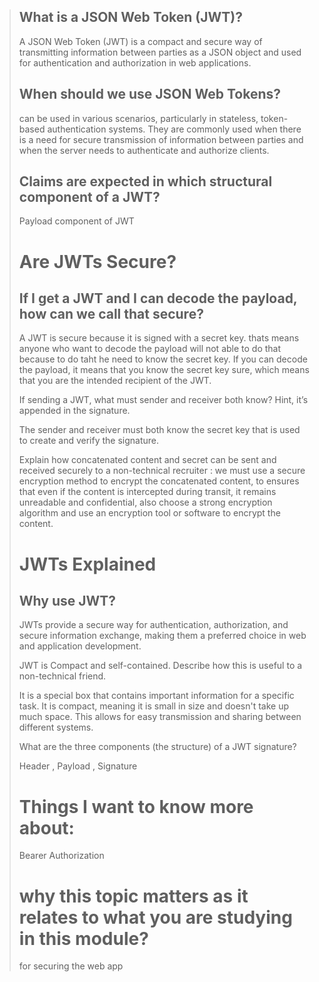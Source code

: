 > ## What is a JSON Web Token (JWT)?
>
> A JSON Web Token (JWT) is a compact and secure way of transmitting information between parties as a JSON object and used for authentication and authorization in web applications.
>
> ## When should we use JSON Web Tokens?
>
> can be used in various scenarios, particularly in stateless, token-based authentication systems. They are commonly used when there is a need for secure transmission of information between parties and when the server needs to authenticate and authorize clients.
>
> ## Claims are expected in which structural component of a JWT?
>
> Payload component of JWT
>
> # Are JWTs Secure?
>
> ## If I get a JWT and I can decode the payload, how can we call that secure?
>
> A JWT is secure because it is signed with a secret key. thats means anyone who want to decode the payload will not able to do that because to do taht he need to know the secret key. If you can decode the payload, it means that you know the secret key sure, which means that you are the intended recipient of the JWT.
>
> If sending a JWT, what must sender and receiver both know? Hint, it’s appended in the signature.
>
> The sender and receiver must both know the secret key that is used to create and verify the signature.
>
> Explain how concatenated content and secret can be sent and received securely to a non-technical recruiter : we must use a secure encryption method to encrypt the concatenated content, to ensures that even if the content is intercepted during transit, it remains unreadable and confidential, also choose a strong encryption algorithm and use an encryption tool or software to encrypt the content.
>
> # JWTs Explained
>
> ## Why use JWT?
> 
> JWTs provide a secure way for authentication, authorization, and secure information exchange, making them a preferred choice in web and application development.
>
> JWT is Compact and self-contained. Describe how this is useful to a non-technical friend.
>
> It  is a special box that contains important information for a specific task. It is compact, meaning it is small in size and doesn't take up much space. This allows for easy transmission and sharing between different systems.
>
> What are the three components (the structure) of a JWT signature?
>
> Header , Payload , Signature
>
> # Things I want to know more about:
>  Bearer Authorization
>
> # why this topic matters as it relates to what you are studying in this module?
>
> for securing the web app







